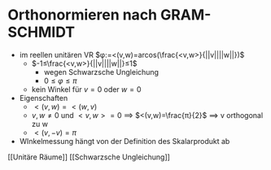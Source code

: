 # Orthonormieren nach GRAM-SCHMIDT
+ im reellen unitären VR $φ:=<(v,w)=arcos(\frac{<v,w>}{||v||||w||})$
	+ $-1≤\frac{<v,w>}{||v||||w||}≤1$
		+ wegen Schwarzsche Ungleichung
		+ $0≤φ≤π$
	+ kein Winkel für $v=0$ oder $w=0$
+ Eigenschaften
	+ $<(v,w)=<(w,v)$
	+ $v,w≠0$ und $<v,w>=0$ ==> $<(v,w)=\frac{π}{2}$ ==> v orthogonal zu w
	+  $<(v,-v)=π$
+  WInkelmessung hängt von der Definition des Skalarprodukt ab


[[Unitäre Räume]] [[Schwarzsche Ungleichung]]